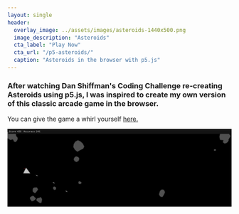 ```yaml
---
layout: single
header:
  overlay_image: ../assets/images/asteroids-1440x500.png
  image_description: "Asteroids"
  cta_label: "Play Now"
  cta_url: "/p5-asteroids/"
  caption: "Asteroids in the browser with p5.js"
---
```

### After watching Dan Shiffman's Coding Challenge re-creating Asteroids using p5.js, I was inspired to create my own version of this classic arcade game in the browser.

You can give the game a whirl yourself [here.](/p5-asteroids/)

![Asteroids screenshot](../assets/images/asteroids-1440x500.png)
